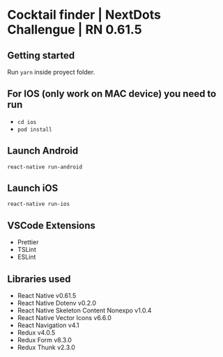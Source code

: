 # Cocktail finder | NextDots Challengue | RN 0.61.5

## Getting started

Run `yarn` inside proyect folder.

## For IOS (only work on MAC device) you need to run

- `cd ios`
- `pod install`

## Launch Android

`react-native run-android`

## Launch iOS

`react-native run-ios`

## VSCode Extensions

- Prettier
- TSLint
- ESLint

## Libraries used

- React Native v0.61.5
- React Native Dotenv v0.2.0
- React Native Skeleton Content Nonexpo v1.0.4
- React Native Vector Icons v6.6.0
- React Navigation v4.1
- Redux v4.0.5
- Redux Form v8.3.0
- Redux Thunk v2.3.0

